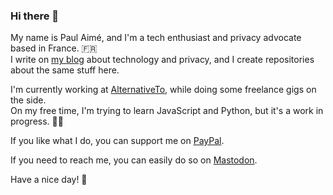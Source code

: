 ### Hi there 👋

My name is Paul Aimé, and I'm a tech enthusiast and privacy advocate based in France. 🇫🇷  
I write on [my blog](https://iampox.com/blog/) about technology and privacy, and I create repositories about the same stuff here.

I'm currently working at [AlternativeTo](https://alternativeto.net), while doing some freelance gigs on the side.  
On my free time, I'm trying to learn JavaScript and Python, but it's a work in progress. 👨‍💻

If you like what I do, you can support me on [PayPal](https://www.paypal.com/paypalme/paulaime).

If you need to reach me, you can easily do so on [Mastodon](https://piaille.fr/@paul).

Have a nice day! 🔆
